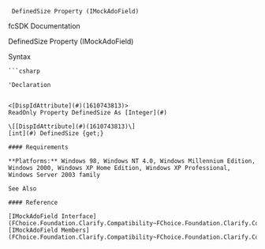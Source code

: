 ﻿     DefinedSize Property (IMockAdoField)                                                   

fcSDK Documentation

DefinedSize Property (IMockAdoField)

Syntax

```vbnet
```csharp

'Declaration
 

<[DispIdAttribute](#)(1610743813)>
ReadOnly Property DefinedSize As [Integer](#)

\[[DispIdAttribute](#)(1610743813)\]
[int](#) DefinedSize {get;}

#### Requirements

**Platforms:** Windows 98, Windows NT 4.0, Windows Millennium Edition, Windows 2000, Windows XP Home Edition, Windows XP Professional, Windows Server 2003 family

See Also

#### Reference

[IMockAdoField Interface](FChoice.Foundation.Clarify.Compatibility~FChoice.Foundation.Clarify.Compatibility.IMockAdoField.md)  
[IMockAdoField Members](FChoice.Foundation.Clarify.Compatibility~FChoice.Foundation.Clarify.Compatibility.IMockAdoField_members.md)